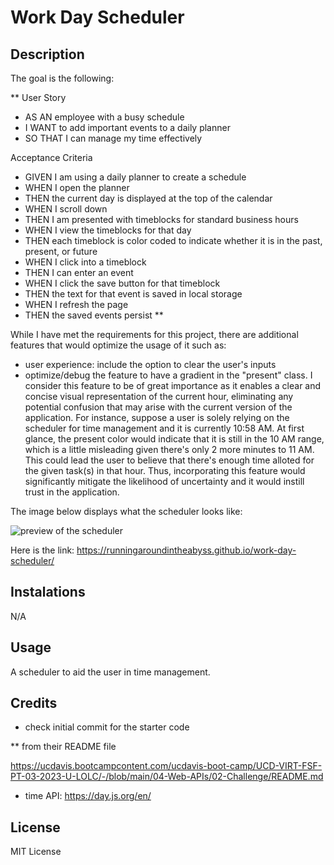 # Work Day Scheduler

## Description

The goal is the following:

**
User Story
- AS AN employee with a busy schedule
- I WANT to add important events to a daily planner
- SO THAT I can manage my time effectively

Acceptance Criteria

- GIVEN I am using a daily planner to create a schedule
- WHEN I open the planner
- THEN the current day is displayed at the top of the calendar
- WHEN I scroll down
- THEN I am presented with timeblocks for standard business hours
- WHEN I view the timeblocks for that day
- THEN each timeblock is color coded to indicate whether it is in the past, present, or future
- WHEN I click into a timeblock
- THEN I can enter an event
- WHEN I click the save button for that timeblock
- THEN the text for that event is saved in local storage
- WHEN I refresh the page
- THEN the saved events persist
**

While I have met the requirements for this project, there are additional features that would optimize the usage of it such as:

- user experience: include the option to clear the user's inputs
- optimize/debug the feature to have a gradient in the "present" class. I consider this feature to be of great importance as it enables a clear and concise visual representation of the current hour, eliminating any potential confusion that may arise with the current version of the application. For instance, suppose a user is solely relying on the scheduler for time management and it is currently 10:58 AM. At first glance, the present color would indicate that it is still in the 10 AM range, which is a little misleading given there's only 2 more minutes to 11 AM. This could lead the user to believe that there's enough time alloted for the given task(s) in that hour. Thus, incorporating this feature would significantly mitigate the likelihood of uncertainty and it would instill trust in the application.

The image below displays what the scheduler looks like:

![preview of the scheduler](https://user-images.githubusercontent.com/127266659/234089750-89ac854b-5ba7-432d-9b4e-a64af7137add.png)

Here is the link: https://runningaroundintheabyss.github.io/work-day-scheduler/ 

## Instalations

N/A

## Usage

A scheduler to aid the user in time management.

## Credits

- check initial commit for the starter code

 ** from their README file 

https://ucdavis.bootcampcontent.com/ucdavis-boot-camp/UCD-VIRT-FSF-PT-03-2023-U-LOLC/-/blob/main/04-Web-APIs/02-Challenge/README.md 

- time API: https://day.js.org/en/

## License

MIT License





